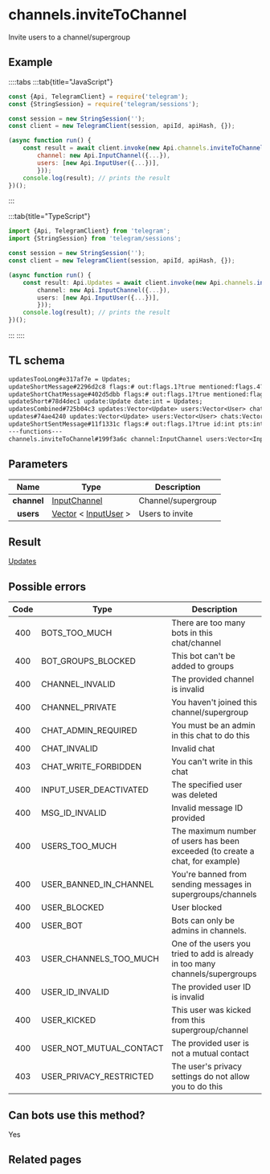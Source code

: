 # channels.inviteToChannel

Invite users to a channel/supergroup

## Example

::::tabs
:::tab{title="JavaScript"}

```js
const {Api, TelegramClient} = require('telegram');
const {StringSession} = require('telegram/sessions');

const session = new StringSession('');
const client = new TelegramClient(session, apiId, apiHash, {});

(async function run() {
    const result = await client.invoke(new Api.channels.inviteToChannel({
		channel: new Api.InputChannel({...}),
		users: [new Api.InputUser({...})],
		}));
    console.log(result); // prints the result
})();

```

:::

:::tab{title="TypeScript"}

```ts
import {Api, TelegramClient} from 'telegram';
import {StringSession} from 'telegram/sessions';

const session = new StringSession('');
const client = new TelegramClient(session, apiId, apiHash, {});

(async function run() {
    const result: Api.Updates = await client.invoke(new Api.channels.inviteToChannel({
		channel: new Api.InputChannel({...}),
		users: [new Api.InputUser({...})],
		}));
    console.log(result); // prints the result
})();

```

:::
::::

## TL schema

```txt
updatesTooLong#e317af7e = Updates;
updateShortMessage#2296d2c8 flags:# out:flags.1?true mentioned:flags.4?true media_unread:flags.5?true silent:flags.13?true id:int user_id:int message:string pts:int pts_count:int date:int fwd_from:flags.2?MessageFwdHeader via_bot_id:flags.11?int reply_to:flags.3?MessageReplyHeader entities:flags.7?Vector<MessageEntity> = Updates;
updateShortChatMessage#402d5dbb flags:# out:flags.1?true mentioned:flags.4?true media_unread:flags.5?true silent:flags.13?true id:int from_id:int chat_id:int message:string pts:int pts_count:int date:int fwd_from:flags.2?MessageFwdHeader via_bot_id:flags.11?int reply_to:flags.3?MessageReplyHeader entities:flags.7?Vector<MessageEntity> = Updates;
updateShort#78d4dec1 update:Update date:int = Updates;
updatesCombined#725b04c3 updates:Vector<Update> users:Vector<User> chats:Vector<Chat> date:int seq_start:int seq:int = Updates;
updates#74ae4240 updates:Vector<Update> users:Vector<User> chats:Vector<Chat> date:int seq:int = Updates;
updateShortSentMessage#11f1331c flags:# out:flags.1?true id:int pts:int pts_count:int date:int media:flags.9?MessageMedia entities:flags.7?Vector<MessageEntity> = Updates;
---functions---
channels.inviteToChannel#199f3a6c channel:InputChannel users:Vector<InputUser> = Updates;
```

## Parameters

|    Name     | Type                                                                                                          | Description        |
| :---------: | ------------------------------------------------------------------------------------------------------------- | ------------------ |
| **channel** | [InputChannel](https://core.telegram.org/type/InputChannel)                                                   | Channel/supergroup |
|  **users**  | [Vector](https://core.telegram.org/type/Vector%20t) < [InputUser](https://core.telegram.org/type/InputUser) > | Users to invite    |

## Result

[Updates](https://core.telegram.org/type/Updates)

## Possible errors

| Code | Type                    | Description                                                                   |
| :--: | ----------------------- | ----------------------------------------------------------------------------- |
| 400  | BOTS_TOO_MUCH           | There are too many bots in this chat/channel                                  |
| 400  | BOT_GROUPS_BLOCKED      | This bot can't be added to groups                                             |
| 400  | CHANNEL_INVALID         | The provided channel is invalid                                               |
| 400  | CHANNEL_PRIVATE         | You haven't joined this channel/supergroup                                    |
| 400  | CHAT_ADMIN_REQUIRED     | You must be an admin in this chat to do this                                  |
| 400  | CHAT_INVALID            | Invalid chat                                                                  |
| 403  | CHAT_WRITE_FORBIDDEN    | You can't write in this chat                                                  |
| 400  | INPUT_USER_DEACTIVATED  | The specified user was deleted                                                |
| 400  | MSG_ID_INVALID          | Invalid message ID provided                                                   |
| 400  | USERS_TOO_MUCH          | The maximum number of users has been exceeded (to create a chat, for example) |
| 400  | USER_BANNED_IN_CHANNEL  | You're banned from sending messages in supergroups/channels                   |
| 400  | USER_BLOCKED            | User blocked                                                                  |
| 400  | USER_BOT                | Bots can only be admins in channels.                                          |
| 403  | USER_CHANNELS_TOO_MUCH  | One of the users you tried to add is already in too many channels/supergroups |
| 400  | USER_ID_INVALID         | The provided user ID is invalid                                               |
| 400  | USER_KICKED             | This user was kicked from this supergroup/channel                             |
| 400  | USER_NOT_MUTUAL_CONTACT | The provided user is not a mutual contact                                     |
| 403  | USER_PRIVACY_RESTRICTED | The user's privacy settings do not allow you to do this                       |

## Can bots use this method?

Yes

## Related pages
